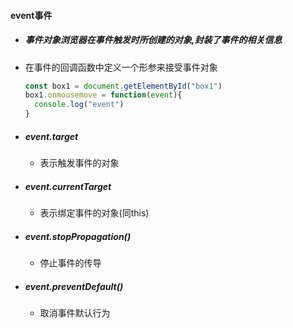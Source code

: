 #### event事件

- ##### 事件对象浏览器在事件触发时所创建的对象,封装了事件的相关信息

- 在事件的回调函数中定义一个形参来接受事件对象

  ```js
  const box1 = document.getElementById("box1")
  box1.onmousemove = function(event){
  	console.log("event")
  }
  ```

- ##### event.target

  - 表示触发事件的对象
  
- ##### event.currentTarget

  - 表示绑定事件的对象(同this)
  
- ##### event.stopPropagation()

  - 停止事件的传导
  
- ##### event.preventDefault()

  - 取消事件默认行为

